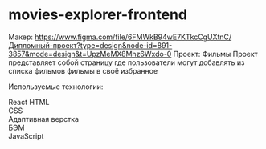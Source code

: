 # movies-explorer-frontend
Макер: https://www.figma.com/file/6FMWkB94wE7KTkcCgUXtnC/Дипломный-проект?type=design&node-id=891-3857&mode=design&t=UpzMeMX8Mhz6Wxdo-0
Проект: Фильмы
Проект представляет собой страницу где пользователи могут добавлять из списка фильмов фильмы в своё избранное

Используемые технологии:

React
HTML  
CSS  
Адаптивная верстка  
БЭМ  
JavaScript  
